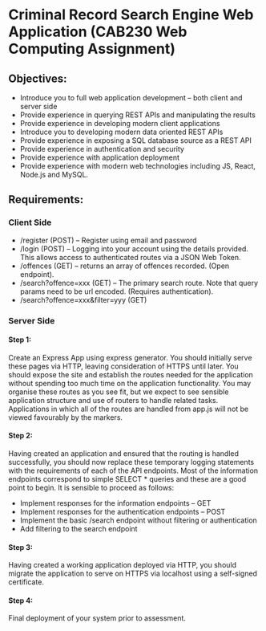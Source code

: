 # Criminal Record Search Engine Web Application (CAB230 Web Computing Assignment)

## Objectives:
- Introduce you to full web application development – both client and server side 
- Provide experience in querying REST APIs and manipulating the results
- Provide experience in developing modern client applications 
- Introduce you to developing modern data oriented REST APIs 
- Provide experience in exposing a SQL database source as a REST API 
- Provide experience in authentication and security  
- Provide experience with application deployment 
- Provide  experience  with  modern  web  technologies  including  JS,  React,  Node.js  and  MySQL. 

## Requirements: 
### Client Side 
- /register (POST) – Register using email and password 
- /login (POST) – Logging into your account using the details provided. This allows access to authenticated routes via a JSON Web Token.  
- /offences (GET) –  returns  an  array  of  offences  recorded.  (Open  endpoint). 
- /search?offence=xxx (GET) – The primary search route. Note that query params need to be url encoded. (Requires authentication). 
- /search?offence=xxx&filter=yyy (GET)

### Server Side
#### Step 1: 
Create an Express App using express generator. You should initially serve these pages via HTTP, leaving consideration of HTTPS until later. You should expose the site and establish the  routes  needed  for  the  application without  spending  too  much  time  on  the  application  functionality.  You  may  organise  these  routes  as  you  see  fit,  but  we  expect  to  see  sensible  application structure and use of routers to handle related tasks. Applications in which all of the routes are handled from app.js will not be viewed favourably by the markers.  

#### Step 2:
Having  created  an  application  and  ensured  that  the  routing  is  handled  successfully,  you should now replace these temporary logging statements with the requirements of each of  the  API  endpoints.  Most  of  the  information  endpoints  correspond  to  simple  SELECT  *  queries and these are a good point to begin. It is sensible to proceed as follows: 
- Implement responses for the information endpoints – GET 
- Implement responses for the authentication endpoints – POST 
- Implement the basic /search endpoint without filtering or authentication 
- Add filtering to the search endpoint 

#### Step 3:
Having  created  a  working  application  deployed  via  HTTP,  you  should  migrate  the  application  to  serve  on  HTTPS  via  localhost  using  a  self-signed  certificate. 

#### Step 4:
Final deployment of your system prior to assessment.






